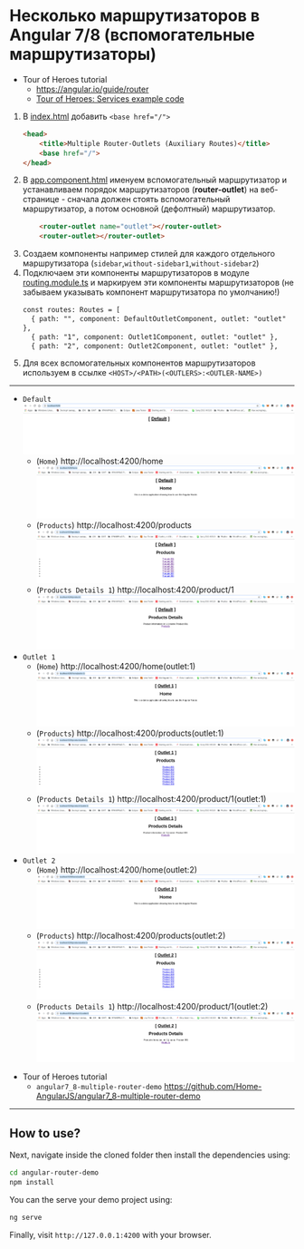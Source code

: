 # Несколько маршрутизаторов в Angular 7/8 (вспомогательные маршрутизаторы)

* Tour of Heroes tutorial
    * https://angular.io/guide/router
    * [Tour of Heroes: Services example code](https://angular.io/generated/zips/toh-pt4/toh-pt4.zip)


1. В [index.html](index.html) добавить `<base href="/">`
    ```html
    <head>
        <title>Multiple Router-Outlets (Auxiliary Routes)</title>
        <base href="/">
    </head>
    ```
2. В [app.component.html](app.component.html) именуем вспомогательный маршрутизатор и устанавливаем порядок маршрутизаторов (**router-outlet**) на веб-странице - сначала должен стоять вспомогательный маршрутизатор, а потом основной (дефолтный) маршрутизатор.
    ```html
        <router-outlet name="outlet"></router-outlet>
        <router-outlet></router-outlet>
    ``` 
3. Создаем компоненты например стилей для каждого отдельного маршрутизатора (`sidebar`,`without-sidebar1`,`without-sidebar2`) 
4. Подключаем эти компоненты маршрутизаторов в модуле [routing.module.ts](routing.module.ts) и маркируем эти компоненты маршрутизаторов (не забываем указывать компонент маршрутизатора по умолчанию!)
    ```angular2
    const routes: Routes = [
      { path: "", component: DefaultOutletComponent, outlet: "outlet" },
      { path: "1", component: Outlet1Component, outlet: "outlet" },
      { path: "2", component: Outlet2Component, outlet: "outlet" },
    ```
5. Для всех вспомогательных компонентов маршрутизаторов используем в ссылке `<HOST>/<PATH>(<OUTLERS>:<OUTLER-NAME>)`

---

* `Default`
  ![0](screenshot-0.png)
  * (`Home`) http://localhost:4200/home
    ![1](screenshot-1.png)
  * (`Products`) http://localhost:4200/products
    ![2](screenshot-2.png)
  * (`Products Details 1`) http://localhost:4200/product/1
    ![3](screenshot-3.png)
* `Outlet 1`
  * (`Home`) http://localhost:4200/home(outlet:1)
    ![4](screenshot-4.png)
  * (`Products`) http://localhost:4200/products(outlet:1)
    ![5](screenshot-5.png)
  * (`Products Details 1`) http://localhost:4200/product/1(outlet:1)
    ![6](screenshot-6.png)
* `Outlet 2`
  * (`Home`) http://localhost:4200/home(outlet:2)
    ![7](screenshot-7.png)
  * (`Products`) http://localhost:4200/products(outlet:2)
    ![8](screenshot-8.png)
  * (`Products Details 1`) http://localhost:4200/product/1(outlet:2)
    ![9](screenshot-9.png)

+ Tour of Heroes tutorial
    + `angular7_8-multiple-router-demo` https://github.com/Home-AngularJS/angular7_8-multiple-router-demo

---

## How to use?

Next, navigate inside the cloned folder then install the dependencies using:

```bash
cd angular-router-demo
npm install
```

You can the serve your demo project using:

```bash
ng serve
```

Finally, visit `http://127.0.0.1:4200` with your browser.
